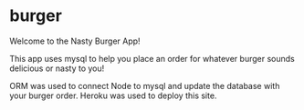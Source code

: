 # burger

Welcome to the Nasty Burger App!

This app uses mysql to help you place an order for whatever burger sounds delicious or nasty to you!

ORM was used to connect Node to mysql and update the database with your burger order. Heroku was used to deploy this site.

